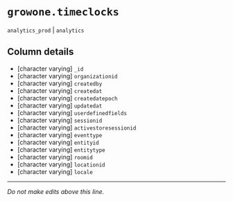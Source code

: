 # `growone.timeclocks`
`analytics_prod` | `analytics`

## Column details
* [character varying] `_id`
* [character varying] `organizationid`
* [character varying] `createdby`
* [character varying] `createdat`
* [character varying] `createdatepoch`
* [character varying] `updatedat`
* [character varying] `userdefinedfields`
* [character varying] `sessionid`
* [character varying] `activestoresessionid`
* [character varying] `eventtype`
* [character varying] `entityid`
* [character varying] `entitytype`
* [character varying] `roomid`
* [character varying] `locationid`
* [character varying] `locale`

-------------------------------------------------------------------------------
*Do not make edits above this line.*

